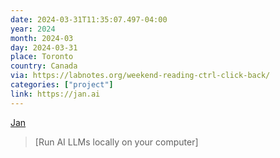 ```yaml
---
date: 2024-03-31T11:35:07.497-04:00
year: 2024
month: 2024-03
day: 2024-03-31
place: Toronto
country: Canada
via: https://labnotes.org/weekend-reading-ctrl-click-back/
categories: ["project"]
link: https://jan.ai
---
```

[Jan](https://jan.ai)

> [Run AI LLMs locally on your computer]
